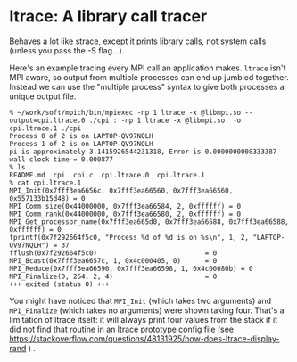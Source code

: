 # ltrace: A library call tracer

Behaves a lot like strace, except it prints library calls, not system calls
(unless you pass the -S flag...).

Here's an example tracing every MPI call an application makes.  `ltrace` isn't
MPI aware, so output from multiple processes can end up jumbled together.
Instead we can use the "multiple process" syntax to give both processes a
unique output file.

```
% ~/work/soft/mpich/bin/mpiexec -np 1 ltrace -x @libmpi.so --output=cpi.ltrace.0 ./cpi : -np 1 ltrace -x @libmpi.so  -o cpi.ltrace.1 ./cpi
Process 0 of 2 is on LAPTOP-QV97NQLH
Process 1 of 2 is on LAPTOP-QV97NQLH
pi is approximately 3.1415926544231318, Error is 0.0000000008333387
wall clock time = 0.000877
% ls
README.md  cpi  cpi.c  cpi.ltrace.0  cpi.ltrace.1
% cat cpi.ltrace.1
MPI_Init(0x7fff3ea6656c, 0x7fff3ea66560, 0x7fff3ea66560, 0x557133b15d48) = 0
MPI_Comm_size(0x44000000, 0x7fff3ea66584, 2, 0xffffff) = 0
MPI_Comm_rank(0x44000000, 0x7fff3ea66580, 2, 0xffffff) = 0
MPI_Get_processor_name(0x7fff3ea665d0, 0x7fff3ea66588, 0x7fff3ea66588, 0xffffff) = 0
fprintf(0x7f292664f5c0, "Process %d of %d is on %s\n", 1, 2, "LAPTOP-QV97NQLH") = 37
fflush(0x7f292664f5c0)                           = 0
MPI_Bcast(0x7fff3ea6657c, 1, 0x4c000405, 0)      = 0
MPI_Reduce(0x7fff3ea66590, 0x7fff3ea66598, 1, 0x4c00080b) = 0
MPI_Finalize(0, 264, 2, 4)                       = 0
+++ exited (status 0) +++
```

You might have noticed that `MPI_Init` (which takes two arguments) and
`MPI_Finalize` (which takes no arguments) were shown taking four.  That's a
limitation of ltrace itself:  it will always print four values from the stack
if it did not find that routine in an ltrace prototype config file (see
https://stackoverflow.com/questions/48131925/how-does-ltrace-display-rand ) .
